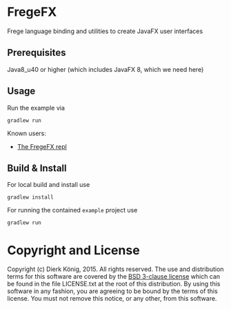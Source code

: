 # FregeFX
Frege language binding and utilities to create JavaFX user interfaces

## Prerequisites

Java8_u40 or higher (which includes JavaFX 8, which we need here)

## Usage

Run the example via
    
    gradlew run

Known users:

* [The FregeFX repl](https://github.com/Dierk/frepl-gui)


## Build & Install

For local build and install use
 
    gradlew install
    
For running the contained `example` project use
    
    gradlew run

# Copyright and License

Copyright (c) Dierk König, 2015. All rights reserved.
The use and distribution terms for this software are covered by the
[BSD 3-clause license](http://opensource.org/licenses/BSD-3-Clause)
which can be found in the file LICENSE.txt at the root of this distribution.
By using this software in any fashion, you are agreeing to be bound by the terms of this license.
You must not remove this notice, or any other, from this software.
